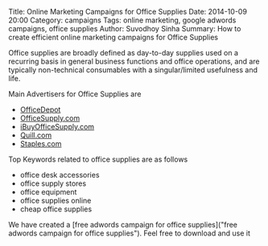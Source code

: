Title: Online Marketing Campaigns for Office Supplies
Date: 2014-10-09 20:00
Category: campaigns
Tags: online marketing, google adwords campaigns, office supplies
Author: Suvodhoy Sinha
Summary: How to create efficient online marketing campaigns for Office Supplies

Office supplies are broadly defined as day-to-day supplies used on a recurring basis in general business functions and office operations, and are typically non-technical consumables with a singular/limited usefulness and life.

Main Advertisers for Office Supplies are 

- [OfficeDepot](http://www.officedepot.com "OfficeDepot Office Supplies")
- [OfficeSupply.com](http://www.officesupply.com/ "OfficeSupply.com Office Supplies")
- [iBuyOfficeSupply.com](http://www.ibuyofficesupply.com/ "iBuyOfficeSupply.com Office Supplies")
- [Quill.com](http://www.quill.com/ "Quill.com Office Supplies")
- [Staples.com](http://staples.com/ "Staples.com Office Supplies")

Top Keywords related to office supplies are as follows

- office desk accessories
- office supply stores
- office equipment
- office supplies online
- cheap office supplies

We have created a [free adwords campaign for office supplies]("free adwords campaign for office supplies"). Feel free to download and use it


